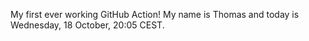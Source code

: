 My first ever working GitHub Action!
My name is Thomas and today is Wednesday, 18 October, 20:05 CEST. 
